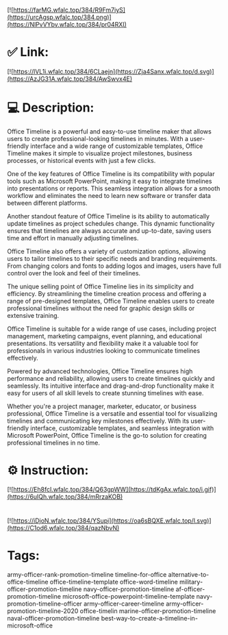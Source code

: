 [![https://farMG.wfalc.top/384/R9Fm7iyS](https://urcAgsp.wfalc.top/384.png)](https://NlPvVYbv.wfalc.top/384/pr04RXI)
# ✅ Link:
[![https://lVL1i.wfalc.top/384/6CLaejn](https://Zja4Sanx.wfalc.top/d.svg)](https://AzJG31A.wfalc.top/384/AwSwvx4E)
# 💻 Description:
Office Timeline is a powerful and easy-to-use timeline maker that allows users to create professional-looking timelines in minutes. With a user-friendly interface and a wide range of customizable templates, Office Timeline makes it simple to visualize project milestones, business processes, or historical events with just a few clicks.

One of the key features of Office Timeline is its compatibility with popular tools such as Microsoft PowerPoint, making it easy to integrate timelines into presentations or reports. This seamless integration allows for a smooth workflow and eliminates the need to learn new software or transfer data between different platforms.

Another standout feature of Office Timeline is its ability to automatically update timelines as project schedules change. This dynamic functionality ensures that timelines are always accurate and up-to-date, saving users time and effort in manually adjusting timelines.

Office Timeline also offers a variety of customization options, allowing users to tailor timelines to their specific needs and branding requirements. From changing colors and fonts to adding logos and images, users have full control over the look and feel of their timelines.

The unique selling point of Office Timeline lies in its simplicity and efficiency. By streamlining the timeline creation process and offering a range of pre-designed templates, Office Timeline enables users to create professional timelines without the need for graphic design skills or extensive training.

Office Timeline is suitable for a wide range of use cases, including project management, marketing campaigns, event planning, and educational presentations. Its versatility and flexibility make it a valuable tool for professionals in various industries looking to communicate timelines effectively.

Powered by advanced technologies, Office Timeline ensures high performance and reliability, allowing users to create timelines quickly and seamlessly. Its intuitive interface and drag-and-drop functionality make it easy for users of all skill levels to create stunning timelines with ease.

Whether you're a project manager, marketer, educator, or business professional, Office Timeline is a versatile and essential tool for visualizing timelines and communicating key milestones effectively. With its user-friendly interface, customizable templates, and seamless integration with Microsoft PowerPoint, Office Timeline is the go-to solution for creating professional timelines in no time.

# ⚙️ Instruction:
[![https://Eh8fcI.wfalc.top/384/Q63gpWW](https://tdKgAx.wfalc.top/i.gif)](https://6uIQh.wfalc.top/384/mRrzaKOB)
#
[![https://iDjoN.wfalc.top/384/YSupi](https://oa6sBQXE.wfalc.top/l.svg)](https://C1od6.wfalc.top/384/qazNbvN)
# Tags:
army-officer-rank-promotion-timeline timeline-for-office alternative-to-office-timeline office-timeline-template office-word-timeline military-officer-promotion-timeline navy-officer-promotion-timeline af-officer-promotion-timeline microsoft-office-powerpoint-timeline-template navy-promotion-timeline-officer army-officer-career-timeline army-officer-promotion-timeline-2020 office-timelin marine-officer-promotion-timeline naval-officer-promotion-timeline best-way-to-create-a-timeline-in-microsoft-office





